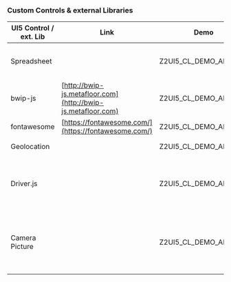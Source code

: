 ### Custom Controls & external Libraries
| UI5 Control / ext. Lib  | Link | Demo | Description | 
| ------------- | ------------- | ------------- | ------------- |
| Spreadsheet  | | Z2UI5_CL_DEMO_APP_077 | Download internal Tables in XLSX  |
| bwip-js  | [http://bwip-js.metafloor.com](http://bwip-js.metafloor.com) | Z2UI5_CL_DEMO_APP_102  | Generate Barcodes  |
| fontawesome  | [https://fontawesome.com/](https://fontawesome.com/) | Z2UI5_CL_DEMO_APP_118  | Fonts |
| Geolocation  |  | Z2UI5_CL_DEMO_APP_120  | Read Geolocation  |
| Driver.js  |  | Z2UI5_CL_DEMO_APP_119  | Product tours, highlights, contextual help and more |
| Camera Picture  |  | Z2UI5_CL_DEMO_APP_119  | Capture a picture with the Media Capture and Streams API   |
